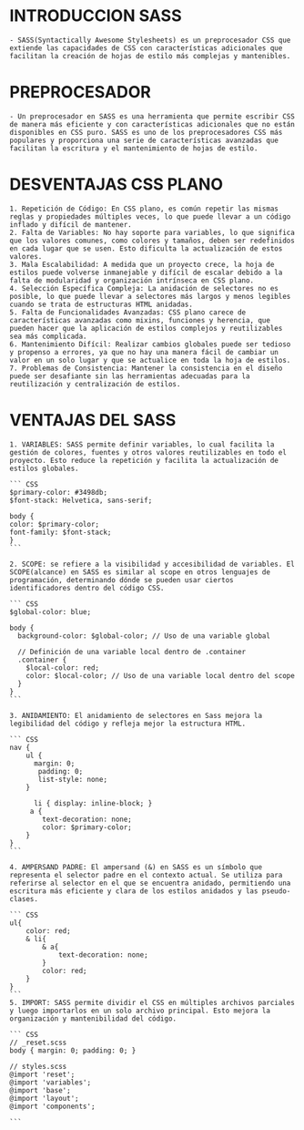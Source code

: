 # INTRODUCCION SASS

    - SASS(Syntactically Awesome Stylesheets) es un preprocesador CSS que extiende las capacidades de CSS con características adicionales que facilitan la creación de hojas de estilo más complejas y mantenibles.

# PREPROCESADOR
    - Un preprocesador en SASS es una herramienta que permite escribir CSS de manera más eficiente y con características adicionales que no están disponibles en CSS puro. SASS es uno de los preprocesadores CSS más populares y proporciona una serie de características avanzadas que facilitan la escritura y el mantenimiento de hojas de estilo.

# DESVENTAJAS CSS PLANO

    1. Repetición de Código: En CSS plano, es común repetir las mismas reglas y propiedades múltiples veces, lo que puede llevar a un código inflado y difícil de mantener.
    2. Falta de Variables: No hay soporte para variables, lo que significa que los valores comunes, como colores y tamaños, deben ser redefinidos en cada lugar que se usen. Esto dificulta la actualización de estos valores.
    3. Mala Escalabilidad: A medida que un proyecto crece, la hoja de estilos puede volverse inmanejable y difícil de escalar debido a la falta de modularidad y organización intrínseca en CSS plano.
    4. Selección Específica Compleja: La anidación de selectores no es posible, lo que puede llevar a selectores más largos y menos legibles cuando se trata de estructuras HTML anidadas.
    5. Falta de Funcionalidades Avanzadas: CSS plano carece de características avanzadas como mixins, funciones y herencia, que pueden hacer que la aplicación de estilos complejos y reutilizables sea más complicada.
    6. Mantenimiento Difícil: Realizar cambios globales puede ser tedioso y propenso a errores, ya que no hay una manera fácil de cambiar un valor en un solo lugar y que se actualice en toda la hoja de estilos.
    7. Problemas de Consistencia: Mantener la consistencia en el diseño puede ser desafiante sin las herramientas adecuadas para la reutilización y centralización de estilos.

# VENTAJAS DEL SASS

    1. VARIABLES: SASS permite definir variables, lo cual facilita la gestión de colores, fuentes y otros valores reutilizables en todo el proyecto. Esto reduce la repetición y facilita la actualización de estilos globales.

    ``` CSS
    $primary-color: #3498db;
    $font-stack: Helvetica, sans-serif;

    body {
    color: $primary-color;
    font-family: $font-stack;
    }
    ```

    2. SCOPE: se refiere a la visibilidad y accesibilidad de variables. El SCOPE(alcance) en SASS es similar al scope en otros lenguajes de programación, determinando dónde se pueden usar ciertos identificadores dentro del código CSS.

    ``` CSS
    $global-color: blue;

    body {
      background-color: $global-color; // Uso de una variable global

      // Definición de una variable local dentro de .container
      .container {
        $local-color: red;
        color: $local-color; // Uso de una variable local dentro del scope
      }
    }
    ```

    3. ANIDAMIENTO: El anidamiento de selectores en Sass mejora la legibilidad del código y refleja mejor la estructura HTML.

    ``` CSS
    nav {
        ul {
          margin: 0;
           padding: 0;
           list-style: none;
        }

          li { display: inline-block; }
         a {
            text-decoration: none;
            color: $primary-color;
        }
    }
    ```

    4. AMPERSAND PADRE: El ampersand (&) en SASS es un símbolo que representa el selector padre en el contexto actual. Se utiliza para referirse al selector en el que se encuentra anidado, permitiendo una escritura más eficiente y clara de los estilos anidados y las pseudo-clases.

    ``` CSS
    ul{
        color: red;
        & li{
            & a{
                text-decoration: none;
            }
            color: red;
        }
    }
    ```
    5. IMPORT: SASS permite dividir el CSS en múltiples archivos parciales y luego importarlos en un solo archivo principal. Esto mejora la organización y mantenibilidad del código.

    ``` CSS
    // _reset.scss
    body { margin: 0; padding: 0; }

    // styles.scss
    @import 'reset';
    @import 'variables';
    @import 'base';
    @import 'layout';
    @import 'components';

    ```